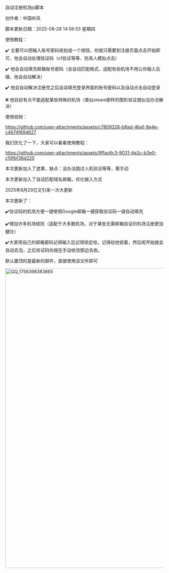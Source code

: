 自动注册机场js脚本

创作者：中国听风

脚本更新日期：2025-08-28 14:56:53 星期四

使用教程：

✔️ 主要可以把输入账号密码规划成一个按钮，你就只需要到注册页面点击开始即可，他会自动处理验证码（cf验证等等、防真人模拟点击）

✔️ 他会自动填充邮箱账号密码（会自动匹配格式，适配有些机场不用让你输入后缀，他会自动解决）

✔️ 他会自动解决注册完之后自动填充登录界面的账号密码以及自动点击自动登录

❌ 他目前有点不能适配某些特殊的机场（类似steam那样的图形验证貌似没办法解决）

使用视频：


https://github.com/user-attachments/assets/c7809328-b6ad-4ba1-8e4e-c4674f69d627

我们优化了一下，大家可以看看使用教程：


https://github.com/user-attachments/assets/9ffac6c3-9031-4e2c-b3e0-c10fbf36d220


本次更新加入了遮罩，缺点：没办法跳过人机验证等等，需手动

本次更新加入了自动匹配域名邮箱，优化输入方式


2025年8月29日又引来一次大更新

本次更新了：

✔️验证码的机场方便一键使用Google邮箱一键获取验证码一键自动填充

✔️增加许多机场规则（适配于大多数机场，对于某些无需邮箱验证的机场注册更加健壮）

✔️大家用自己的邮箱密码记得输入后记得锁定哈，记得给他锁着，然后呢开始就会自动去泡，之后验证码你就在手动收信那边去收。

默认置顶的是最新的邮件，直接使用该文件即可


<img width="516" height="951" alt="QQ_1756398383665" src="https://github.com/user-attachments/assets/63fb6cef-25e1-485b-87c1-e4e98c045512" />

